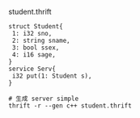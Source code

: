 student.thrift

```
struct Student{
 1: i32 sno,
 2: string sname,
 3: bool ssex,
 4: i16 sage,
}
service Serv{
 i32 put(1: Student s),
}
```

```
# 生成 server simple
thrift -r --gen c++ student.thrift
```







